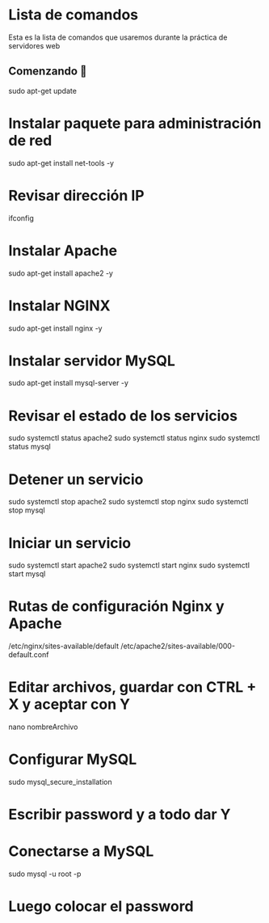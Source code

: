 # Lista de comandos

Esta es la lista de comandos que usaremos durante la práctica de servidores web

## Comenzando 🚀

sudo apt-get update

# Instalar paquete para administración de red
sudo apt-get install net-tools -y


# Revisar dirección IP
ifconfig


# Instalar Apache
sudo apt-get install apache2 -y


# Instalar NGINX
sudo apt-get install nginx -y


# Instalar servidor MySQL
sudo apt-get install mysql-server -y


# Revisar el estado de los servicios
sudo systemctl status apache2
sudo systemctl status nginx
sudo systemctl status mysql


# Detener un servicio
sudo systemctl stop apache2
sudo systemctl stop nginx
sudo systemctl stop mysql


# Iniciar un servicio
sudo systemctl start apache2
sudo systemctl start nginx
sudo systemctl start mysql


# Rutas de configuración Nginx y Apache
/etc/nginx/sites-available/default
/etc/apache2/sites-available/000-default.conf


# Editar archivos, guardar con CTRL + X y aceptar con Y
nano nombreArchivo


# Configurar MySQL
sudo mysql_secure_installation


# Escribir password y a todo dar Y
# Conectarse a MySQL
sudo mysql -u root -p
# Luego colocar el password
